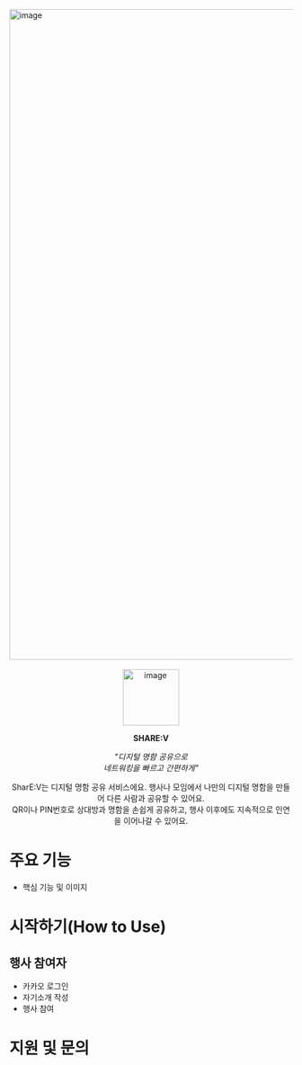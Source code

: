 <img width="2917" height="1157" alt="image" src="https://github.com/user-attachments/assets/e837704e-3e9d-4498-9dc8-01347f9a38fd" />
  
<div align="center">
  <br/>
  <img width="100" height="100" alt="image" src="https://github.com/user-attachments/assets/1f3f812e-2a50-4abc-942d-a209ead29f6e" />

  <b>SHARE:V</b>
  
  <i>"디지털 명함 공유으로<br/>
  네트워킹을 빠르고 간편하게"</i>

  SharE:V는 디지털 명함 공유 서비스에요. 행사나 모임에서 나만의 디지털 명함을 만들어 다른 사람과 공유할 수 있어요. <br/>
  QR이나 PIN번호로 상대방과 명함을 손쉽게 공유하고, 행사 이후에도 지속적으로 인연을 이어나갈 수 있어요.
  
</div>

# 주요 기능
- 핵심 기능 및 이미지

# 시작하기(How to Use)
## 행사 참여자
- 카카오 로그인
- 자기소개 작성
- 행사 참여

# 지원 및 문의
